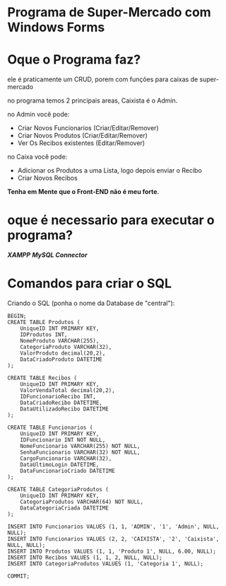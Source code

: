 # Programa de Super-Mercado com Windows Forms
# Oque o Programa faz?
ele é praticamente um CRUD, porem com funções para caixas de super-mercado

no programa temos 2 principais areas, Caixista é o Admin.

 no Admin você pode:
- Criar Novos Funcionarios (Criar/Editar/Remover)
- Criar Novos Produtos (Criar/Editar/Remover)
- Ver Os Recibos existentes (Editar/Remover)

no Caixa você pode:
 - Adicionar os Produtos a uma Lista, logo depois enviar o Recibo
 - Criar Novos Recibos


**Tenha em Mente que o Front-END não é meu forte.**

# oque é necessario para executar o programa?

****XAMPP***
***MySQL Connector****

# Comandos para criar o SQL
Criando o SQL (ponha o nome da Database de "central"):
~~~~
BEGIN;
CREATE TABLE Produtos (
    UniqueID INT PRIMARY KEY,
    IDProdutos INT,
    NomeProduto VARCHAR(255),
    CategoriaProduto VARCHAR(32),
    ValorProduto decimal(20,2),
    DataCriadoProduto DATETIME
);

CREATE TABLE Recibos (
    UniqueID INT PRIMARY KEY,
    ValorVendaTotal decimal(20,2),
    IDFuncionarioRecibo INT,
    DataCriadoRecibo DATETIME,
    DataUtilizadoRecibo DATETIME
);

CREATE TABLE Funcionarios (
    UniqueID INT PRIMARY KEY,
    IDFuncionario INT NOT NULL,
    NomeFuncionario VARCHAR(255) NOT NULL,
    SenhaFuncionario VARCHAR(32) NOT NULL,
    CargoFuncionario VARCHAR(32),
    DataUltimoLogin DATETIME,
    DataFuncionarioCriado DATETIME
);

CREATE TABLE CategoriaProdutos (
    UniqueID INT PRIMARY KEY,
    CategoriaProdutos VARCHAR(64) NOT NULL,
    DataCategoriaCriada DATETIME
);

INSERT INTO Funcionarios VALUES (1, 1, 'ADMIN', '1', 'Admin', NULL, NULL);
INSERT INTO Funcionarios VALUES (2, 2, 'CAIXISTA', '2', 'Caixista', NULL, NULL);
INSERT INTO Produtos VALUES (1, 1, 'Produto 1', NULL, 6.00, NULL);
INSERT INTO Recibos VALUES (1, 1, 2, NULL, NULL);
INSERT INTO CategoriaProdutos VALUES (1, 'Categoria 1', NULL);

COMMIT;
~~~~
